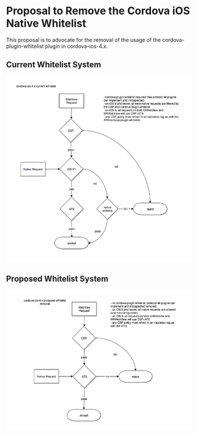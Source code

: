 # Proposal to Remove the Cordova iOS Native Whitelist

This proposal is to advocate for the removal of the usage of the cordova-plugin-whitelist plugin in cordova-ios-4.x.

## Current Whitelist System

![current cordova-ios-4 whitelist](images/ios-whitelist-removal/cordova-ios-4-whitelist-current.png)

## Proposed Whitelist System

![proposed cordova-ios-4 whitelist](images/ios-whitelist-removal/cordova-ios-4-whitelist-proposed.png)
